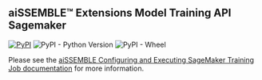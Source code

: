 ## aiSSEMBLE&trade; Extensions Model Training API Sagemaker

[![PyPI](https://img.shields.io/pypi/v/aissemble-extensions-model-training-api-sagemaker?logo=python&logoColor=gold)](https://pypi.org/project/aissemble-extensions-model-training-api-sagemaker/)
![PyPI - Python Version](https://img.shields.io/pypi/pyversions/aissemble-extensions-model-training-api-sagemaker?logo=python&logoColor=gold)
![PyPI - Wheel](https://img.shields.io/pypi/wheel/aissemble-extensions-model-training-api-sagemaker?logo=python&logoColor=gold)

Please see the [aiSSEMBLE Configuring and Executing SageMaker Training Job documentation](https://boozallen.github.io/aissemble/aissemble/current/guides/guides-sagemaker-training.html) 
for more information.
